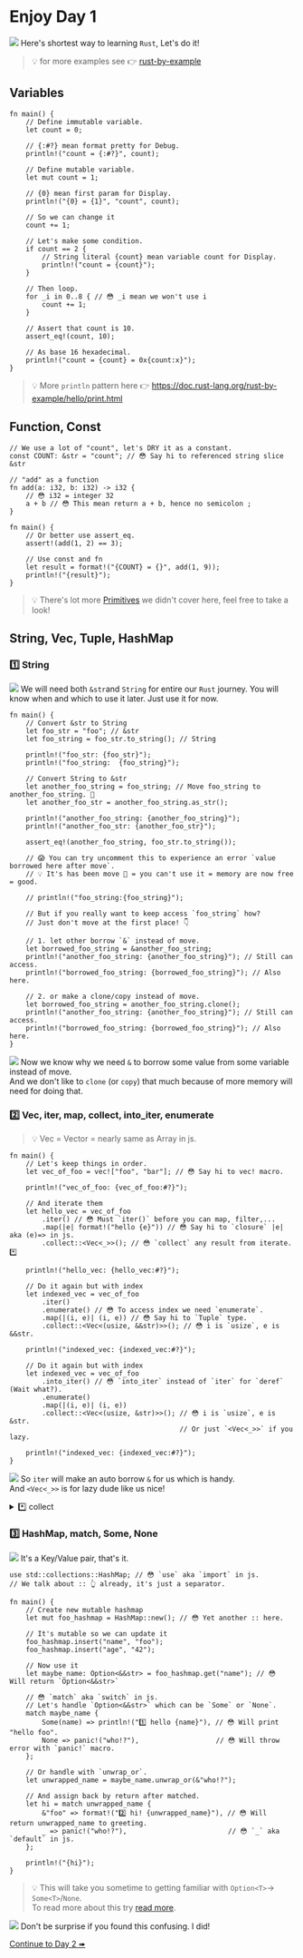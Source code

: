 # Enjoy Day 1

![](/assets/kat.png) Here's shortest way to learning `Rust`, Let's do it!

> 💡 for more examples see 👉 [rust-by-example](https://doc.rust-lang.org/rust-by-example/index.html)

## Variables

```rust,editable
fn main() {
    // Define immutable variable.
    let count = 0;

    // {:#?} mean format pretty for Debug.
    println!("count = {:#?}", count);

    // Define mutable variable.
    let mut count = 1;

    // {0} mean first param for Display.
    println!("{0} = {1}", "count", count);

    // So we can change it
    count += 1;

    // Let's make some condition.
    if count == 2 {
        // String literal {count} mean variable count for Display.
        println!("count = {count}");
    }

    // Then loop.
    for _i in 0..8 { // 😳 _i mean we won't use i
        count += 1;
    }

    // Assert that count is 10.
    assert_eq!(count, 10);

    // As base 16 hexadecimal.
    println!("count = {count} = 0x{count:x}");
}
```

> 💡 More `println` pattern here 👉 https://doc.rust-lang.org/rust-by-example/hello/print.html

## Function, Const

```rust,editable
// We use a lot of "count", let's DRY it as a constant.
const COUNT: &str = "count"; // 😳 Say hi to referenced string slice &str

// "add" as a function
fn add(a: i32, b: i32) -> i32 {
    // 😳 i32 = integer 32
    a + b // 😳 This mean return a + b, hence no semicolon ;
}

fn main() {
    // Or better use assert_eq.
    assert!(add(1, 2) == 3);

    // Use const and fn
    let result = format!("{COUNT} = {}", add(1, 9));
    println!("{result}");
}
```

> 💡 There's lot more [Primitives](https://doc.rust-lang.org/rust-by-example/primitives.html) we didn't cover here, feel free to take a look!

## String, Vec, Tuple, HashMap

### 1️⃣ String

![](/assets/kat.png) We will need both `&str`and `String` for entire our `Rust` journey.
You will know when and which to use it later. Just use it for now.

```rust,editable
fn main() {
    // Convert &str to String
    let foo_str = "foo"; // &str
    let foo_string = foo_str.to_string(); // String

    println!("foo_str: {foo_str}");
    println!("foo_string:  {foo_string}");

    // Convert String to &str
    let another_foo_string = foo_string; // Move foo_string to another_foo_string. 👋
    let another_foo_str = another_foo_string.as_str();

    println!("another_foo_string: {another_foo_string}");
    println!("another_foo_str: {another_foo_str}");

    assert_eq!(another_foo_string, foo_str.to_string());

    // 😱 You can try uncomment this to experience an error `value borrowed here after move`.
    // 💡 It's has been move 👋 = you can't use it = memory are now free = good.

    // println!("foo_string:{foo_string}");

    // But if you really want to keep access `foo_string` how?
    // Just don't move at the first place! 👇

    // 1. let other borrow `&` instead of move.
    let borrowed_foo_string = &another_foo_string;
    println!("another_foo_string: {another_foo_string}"); // Still can access.
    println!("borrowed_foo_string: {borrowed_foo_string}"); // Also here.

    // 2. or make a clone/copy instead of move.
    let borrowed_foo_string = another_foo_string.clone();
    println!("another_foo_string: {another_foo_string}"); // Still can access.
    println!("borrowed_foo_string: {borrowed_foo_string}"); // Also here.
}
```

![](/assets/duck.png) Now we know why we need `&` to borrow some value from some variable instead of move.  
And we don't like to `clone` (or `copy`) that much because of more memory will need for doing that.

### 2️⃣ Vec, iter, map, collect, into_iter, enumerate

> 💡 Vec = Vector = nearly same as Array in js.

```rust,editable
fn main() {
    // Let's keep things in order.
    let vec_of_foo = vec!["foo", "bar"]; // 😳 Say hi to vec! macro.

    println!("vec_of_foo: {vec_of_foo:#?}");

    // And iterate them
    let hello_vec = vec_of_foo
        .iter() // 😳 Must `iter()` before you can map, filter,...
        .map(|e| format!("hello {e}")) // 😳 Say hi to `closure` |e| aka (e)=> in js.
        .collect::<Vec<_>>(); // 😳 `collect` any result from iterate. *️⃣

    println!("hello_vec: {hello_vec:#?}");

    // Do it again but with index
    let indexed_vec = vec_of_foo
        .iter()
        .enumerate() // 😳 To access index we need `enumerate`.
        .map(|(i, e)| (i, e)) // 😳 Say hi to `Tuple` type.
        .collect::<Vec<(usize, &&str)>>(); // 😳 i is `usize`, e is &&str.

    println!("indexed_vec: {indexed_vec:#?}");

    // Do it again but with index
    let indexed_vec = vec_of_foo
        .into_iter() // 😳 `into_iter` instead of `iter` for `deref` (Wait what?).
        .enumerate()
        .map(|(i, e)| (i, e))
        .collect::<Vec<(usize, &str)>>(); // 😳 i is `usize`, e is &str.
                                          // Or just `<Vec<_>>` if you lazy.

    println!("indexed_vec: {indexed_vec:#?}");
}
```

![](/assets/duck.png) So `iter` will make an auto borrow `&` for us which is handy.  
And `<Vec<_>>` is for lazy dude like us nice!

<details>
  <summary>*️⃣ collect</summary>

> 💡 `.collect::<Vec<_>>()`  
> ✨ `::` use as separator.  
> ✨ `<SomeType>` is like we use type in ts.  
> ✨ `_` mean any type.
>
> So `collect::<Vec<_>>` mean "just collect whatever iterate return".

</details>

### 3️⃣ HashMap, match, Some, None

![](/assets/kat.png) It's a Key/Value pair, that's it.

```rust,editable
use std::collections::HashMap; // 😳 `use` aka `import` in js.
// We talk about :: 👆 already, it's just a separator.

fn main() {
    // Create new mutable hashmap
    let mut foo_hashmap = HashMap::new(); // 😳 Yet another :: here.

    // It's mutable so we can update it
    foo_hashmap.insert("name", "foo");
    foo_hashmap.insert("age", "42");

    // Now use it
    let maybe_name: Option<&&str> = foo_hashmap.get("name"); // 😳 Will return `Option<&&str>`

    // 😳 `match` aka `switch` in js.
    // Let's handle `Option<&&str>` which can be `Some` or `None`.
    match maybe_name {
        Some(name) => println!("1️⃣ hello {name}"), // 😳 Will print "hello foo".
        None => panic!("who!?"),                   // 😳 Will throw error with `panic!` macro.
    };

    // Or handle with `unwrap_or`.
    let unwrapped_name = maybe_name.unwrap_or(&"who!?");

    // And assign back by return after matched.
    let hi = match unwrapped_name {
        &"foo" => format!("2️⃣ hi! {unwrapped_name}"), // 😳 Will return unwrapped_name to greeting.
        _ => panic!("who!?"),                         // 😳 `_` aka `default` in js.
    };

    println!("{hi}");
}
```

> 💡 This will take you sometime to getting familiar with `Option<T>`→ `Some<T>`/`None`.  
> To read more about this try [read more](https://doc.rust-lang.org/rust-by-example/error/option_unwrap.html).

![](/assets/duck.png) Don't be surprise if you found this confusing. I did!

[Continue to Day 2 ➠](./enjoy2.md)
